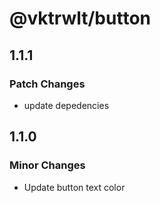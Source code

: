 # @vktrwlt/button

## 1.1.1

### Patch Changes

- update depedencies

## 1.1.0

### Minor Changes

- Update button text color
